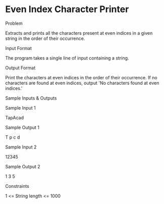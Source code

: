# Even Index Character Printer

Problem





Extracts and prints all the characters present at even indices in a given string in the order of their occurrence.





Input Format



The program takes a single line of input containing a string.





Output Format



Print the characters at even indices in the order of their occurrence. If no characters are found at even indices, output 'No characters found at even indices.'





Sample Inputs & Outputs



Sample Input 1

TapAcad



Sample Output 1

T p c d







Sample Input 2

12345



Sample Output 2

1 3 5







Constraints



1 <= String length <= 1000





